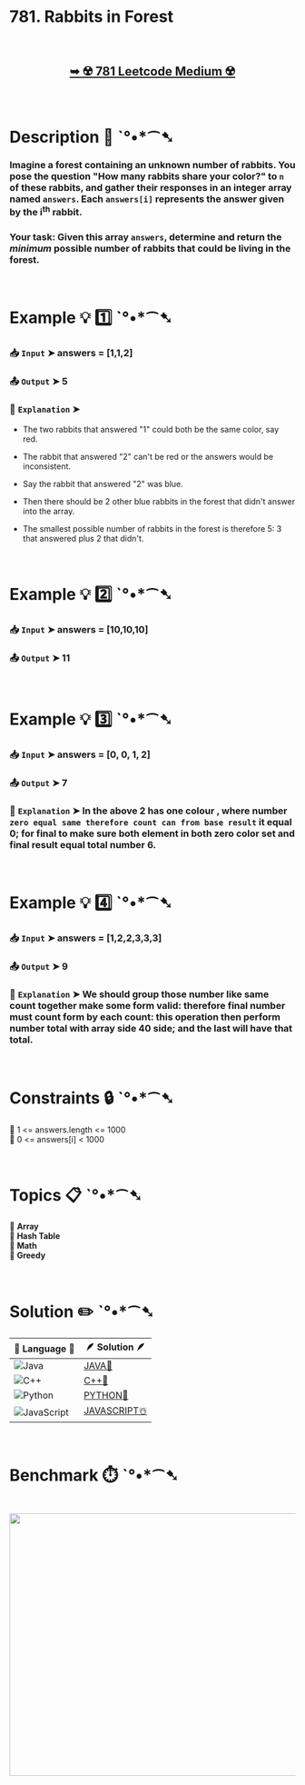 # 781. Rabbits in Forest

</br>

<h2 align="center"> 

<a href="https://leetcode.com/problems/rabbits-in-forest/description/?envType=daily-question&envId=2025-04-20"><strong>➥ ☢️ 781 Leetcode Medium ☢️ </strong></a>
</h2>

</br>

# Description 📜 ˋ°•*⁀➷

### Imagine a forest containing an unknown number of rabbits. You pose the question "How many rabbits share your color?" to `n` of these rabbits, and gather their responses in an integer array named `answers`. Each `answers[i]` represents the answer given by the i<sup>th</sup> rabbit.

### Your task: Given this array `answers`, determine and return the *minimum* possible number of rabbits that could be living in the forest.

</br>

# Example 💡 1️⃣ ˋ°•*⁀➷

  ### 📥 `Input`  ➤ answers = [1,1,2]

  ### 📤 `Output`  ➤ 5

  ### 🔦 `Explanation`  ➤

- The two rabbits that answered "1" could both be the same color, say red.

- The rabbit that answered "2" can't be red or the answers would be inconsistent.

- Say the rabbit that answered "2" was blue.

- Then there should be 2 other blue rabbits in the forest that didn't answer into the array.

- The smallest possible number of rabbits in the forest is therefore 5: 3 that answered plus 2 that didn't.

</br>

# Example 💡 2️⃣ ˋ°•*⁀➷

  ### 📥 `Input` ➤ answers = [10,10,10]

  ### 📤 `Output`  ➤ 11

</br>

# Example 💡 3️⃣ ˋ°•*⁀➷

  ### 📥 `Input` ➤ answers = [0, 0, 1, 2]

  ### 📤 `Output`  ➤ 7

  ### 🔦 `Explanation`  ➤ In the above 2 has one colour , where number `zero equal same therefore count can from base result` it equal 0;  for final to make sure both element in both zero color set and final result equal total number 6.

</br>

# Example 💡 4️⃣ ˋ°•*⁀➷

  ### 📥 `Input`  ➤ answers = [1,2,2,3,3,3]

  ### 📤 `Output`  ➤  9

  ### 🔦 `Explanation`  ➤ We should group those number like same count together make some form valid: therefore final number must count form by each count: this operation  then perform number total with array side 40 side; and the last will have that total.

</br>

# Constraints 🔒 ˋ°•*⁀➷

🔹 1 <= answers.length <= 1000 </br>
🔹 0 <= answers[i] < 1000 </br>

</br>

# Topics 📋 ˋ°•*⁀➷

🔸 **Array**  </br>
🔸 **Hash Table**  </br>
🔸 **Math**  </br>
🔸 **Greedy**  </br>

</br>

# Solution ✏️ ˋ°•*⁀➷

| 📒 Language 📒  | 🪶 Solution 🪶 |
| ------------- | ------------- |
|  ![Java](https://img.shields.io/badge/java-%23ED8B00.svg?style=for-the-badge&logo=openjdk&logoColor=white)  | [JAVA🍁](https://github.com/Prakhar-002/LEETCODE/blob/main/%F0%9F%8D%84%20Daily%20Challenge%202025%20%F0%9F%8D%B3/%F0%9F%94%AC%20Examine%20Thoroughly%20%F0%9F%A7%AC/04%20Apr%20%E2%98%94/20%20-%2004%20-%202025%20---%20781.%20Rabbits%20in%20Forest%20%E2%98%83%EF%B8%8F%20%F0%9F%8D%81%20%F0%9F%8D%B0%20%F0%9F%8E%B2/%F0%9F%8D%81JAVA%20-%20781.%20Rabbits%20in%20Forest.java) |
|  ![C++](https://img.shields.io/badge/c++-%2300599C.svg?style=for-the-badge&logo=c%2B%2B&logoColor=white)  | [C++🎲](https://github.com/Prakhar-002/LEETCODE/blob/main/%F0%9F%8D%84%20Daily%20Challenge%202025%20%F0%9F%8D%B3/%F0%9F%94%AC%20Examine%20Thoroughly%20%F0%9F%A7%AC/04%20Apr%20%E2%98%94/20%20-%2004%20-%202025%20---%20781.%20Rabbits%20in%20Forest%20%E2%98%83%EF%B8%8F%20%F0%9F%8D%81%20%F0%9F%8D%B0%20%F0%9F%8E%B2/%F0%9F%8E%B2CPP%20-%20781.%20Rabbits%20in%20Forest.cpp)  |
|  ![Python](https://img.shields.io/badge/python-3670A0?style=for-the-badge&logo=python&logoColor=ffdd54)    | [PYTHON🍰](https://github.com/Prakhar-002/LEETCODE/blob/main/%F0%9F%8D%84%20Daily%20Challenge%202025%20%F0%9F%8D%B3/%F0%9F%94%AC%20Examine%20Thoroughly%20%F0%9F%A7%AC/04%20Apr%20%E2%98%94/20%20-%2004%20-%202025%20---%20781.%20Rabbits%20in%20Forest%20%E2%98%83%EF%B8%8F%20%F0%9F%8D%81%20%F0%9F%8D%B0%20%F0%9F%8E%B2/%F0%9F%8D%B0PYTHON%20-%20781.%20Rabbits%20in%20Forest.py) |
| ![JavaScript](https://img.shields.io/badge/javascript-%23323330.svg?style=for-the-badge&logo=javascript&logoColor=%23F7DF1E)   | [JAVASCRIPT☃️](https://github.com/Prakhar-002/LEETCODE/blob/main/%F0%9F%8D%84%20Daily%20Challenge%202025%20%F0%9F%8D%B3/%F0%9F%94%AC%20Examine%20Thoroughly%20%F0%9F%A7%AC/04%20Apr%20%E2%98%94/20%20-%2004%20-%202025%20---%20781.%20Rabbits%20in%20Forest%20%E2%98%83%EF%B8%8F%20%F0%9F%8D%81%20%F0%9F%8D%B0%20%F0%9F%8E%B2/%E2%98%83%EF%B8%8FJAVASCRIPT%20-%20781.%20Rabbits%20in%20Forest.js) |

</br>

# Benchmark ⏱️ ˋ°•*⁀➷

<h1  align="center" >

<img src ="https://github.com/user-attachments/assets/be07d91e-a535-40a2-9ae5-7ca682159afb" width = "700px" height="462px" />

</h1>
